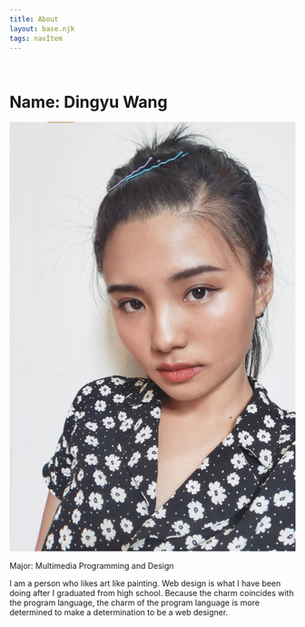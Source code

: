 ```yaml
---
title: About
layout: base.njk
tags: navItem
---
```

<div class="left-sidebar" contenteditable></div>
<main>
 <div class="card1">
        <h1 class="card1title">Name: Dingyu Wang</h1>
        <div class="card1image"><img src="images/IMG_20200910_225828_782_mr1599793683331.jpeg" alt=""> </div>
        <p class="Card1_subtitle">Major: Multimedia Programming and Design</p>
        <div class="card1content">
        <p >I am a person who likes art like painting. Web design is what I have been doing after I graduated from high school. Because the charm coincides with the program language, the charm of the program language is more determined to make a determination to be a web designer.</p>
        </div>

</div>
</main>
    <div class="right-sidebar" contenteditable></div>
